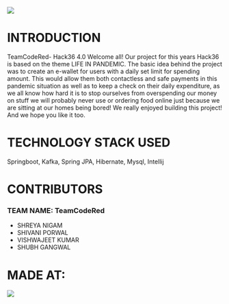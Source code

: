 ![]( http://bit.ly/BuiltAtHack36)
# INTRODUCTION
TeamCodeRed- Hack36 4.0
Welcome all! Our project for this years Hack36 is based on the theme LIFE IN PANDEMIC. The basic idea behind the project was to create an e-wallet for users with a daily set limit for spending amount. This would allow them both contactless and safe payments in this pandemic situation as well as to keep a check on their daily expenditure, as we all know how hard it is to stop ourselves from overspending our money on stuff we will probably never use or ordering food online just because we are sitting at our homes being bored!
We really enjoyed building this project! And we hope you like it too.
# TECHNOLOGY STACK USED 
Springboot, Kafka, Spring JPA, Hibernate, Mysql, Intellij
# CONTRIBUTORS
### TEAM NAME: TeamCodeRed
* SHREYA NIGAM
* SHIVANI PORWAL
* VISHWAJEET KUMAR
* SHUBH GANGWAL
# MADE AT:
![]( http://bit.ly/BuiltAtHack36)
